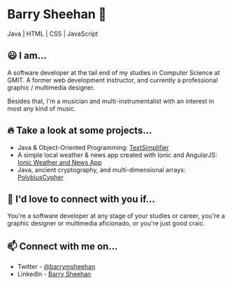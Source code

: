 # Barry Sheehan 👋
Java | HTML | CSS | JavaScript

## 😃 I am...
A software developer at the tail end of my studies in Computer Science at GMIT. A former web development instructor, and currently a professional graphic / multimedia designer.

Besides that, I'm a musician and multi-instrumentalist with an interest in most any kind of music.

## 🔥 Take a look at some projects...
- Java & Object-Oriented Programming: [TextSimplifier](https://github.com/barrymsheehan/TextSimplifier)
- A simple local weather & news app created with Ionic and AngularJS: [Ionic Weather and News App](https://github.com/barrymsheehan/ionic-weather-and-news-app)
- Java, ancient cryptography, and multi-dimensional arrays: [PolybiusCypher](https://github.com/barrymsheehan/PolybiusCypher)

## 🤝 I'd love to connect with you if...
You're a software developer at any stage of your studies or career, you're a graphic designer or multimedia aficionado, or you're just good craic.

## 📫 Connect with me on...
- Twitter - [@barrymsheehan](https://twitter.com/barrymsheehan)
- LinkedIn - [Barry Sheehan](https://www.linkedin.com/in/barrymsheehan/)

